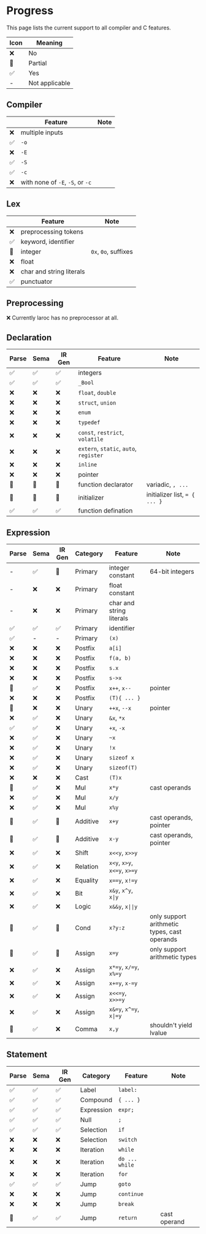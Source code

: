 Progress
========

This page lists the current support to all compiler and C features.

| Icon | Meaning        |
|------|----------------|
| ❌   | No             |
| 🔵   | Partial        |
| ✅   | Yes            |
| -    | Not applicable |

Compiler
--------

|    | Feature | Note |
|----|---------|------|
| ❌ | multiple inputs | |
| ✅ | `-o` | |
| ❌ | `-E` | |
| ✅ | `-S` | |
| ✅ | `-c` | |
| ❌ | with none of `-E`, `-S`, or `-c` | |

Lex
---

|    | Feature | Note |
|----|---------|------|
| ❌ | preprocessing tokens | |
| ✅ | keyword, identifier | |
| 🔵 | integer | `0x`, `0o`, suffixes |
| ❌ | float | |
| ❌ | char and string literals | |
| ✅ | punctuator | |

Preprocessing
-------------

❌ Currently laroc has no preprocessor at all.

Declaration
-----------

| Parse | Sema | IR Gen | Feature | Note |
|-------|------|--------|---------|------|
| ✅    | ✅   | ✅     | integers | |
| ✅    | ✅   | ✅     | `_Bool` | |
| ❌    | ❌   | ❌     | `float`, `double` | |
| ❌    | ❌   | ❌     | `struct`, `union` | |
| ❌    | ❌   | ❌     | `enum` | |
| ❌    | ❌   | ❌     | `typedef` | |
| ❌    | ❌   | ❌     | `const`, `restrict`, `volatile` | |
| ❌    | ❌   | ❌     | `extern`, `static`, `auto`, `register` | |
| ❌    | ❌   | ❌     | `inline` | |
| ❌    | ❌   | ❌     | pointer | |
| 🔵    | 🔵   | 🔵     | function declarator | variadic, `, ...` |
| 🔵    | 🔵   | 🔵     | initializer | initializer list, `= { ... }` |
| ✅    | ✅   | ✅     | function defination | |

Expression
----------

| Parse | Sema | IR Gen | Category | Feature | Note |
|-------|------|--------|----------|---------|------|
| -     | ✅   | 🔵     | Primary  | integer constant | 64-bit integers |
| -     | ❌   | ❌     | Primary  | float constant | |
| -     | ❌   | ❌     | Primary  | char and string literals | |
| ✅    | ✅   | ✅     | Primary  | identifier | |
| ✅    | -    | -      | Primary  | `(x)` | |
| ❌    | ❌   | ❌     | Postfix  | `a[i]` | |
| ❌    | ❌   | ❌     | Postfix  | `f(a, b)` | |
| ❌    | ❌   | ❌     | Postfix  | `s.x` | |
| ❌    | ❌   | ❌     | Postfix  | `s->x` | |
| 🔵    | ✅   | ❌     | Postfix  | `x++`, `x--` | pointer |
| ❌    | ❌   | ❌     | Postfix  | `(T){ ... }` | |
| 🔵    | ❌   | ❌     | Unary    | `++x`, `--x` | pointer |
| ❌    | ✅   | ❌     | Unary    | `&x`, `*x` | |
| ✅    | ✅   | ❌     | Unary    | `+x`, `-x` | |
| ❌    | ✅   | ❌     | Unary    | `~x` | |
| ❌    | ✅   | ❌     | Unary    | `!x` | |
| ❌    | ✅   | ❌     | Unary    | `sizeof x` | |
| ❌    | ✅   | ❌     | Unary    | `sizeof(T)` | |
| ❌    | ❌   | ❌     | Cast     | `(T)x` | |
| 🔵    | ✅   | ❌     | Mul      | `x*y` | cast operands |
| ❌    | ✅   | ❌     | Mul      | `x/y` | |
| ❌    | ✅   | ❌     | Mul      | `x%y` | |
| 🔵    | ✅   | 🔵     | Additive | `x+y` | cast operands, pointer |
| 🔵    | ✅   | 🔵     | Additive | `x-y` | cast operands, pointer |
| ❌    | ✅   | ❌     | Shift    | `x<<y`, `x>>y` | |
| ❌    | ✅   | ❌     | Relation | `x<y`, `x>y`, `x<=y`, `x>=y` | |
| ❌    | ✅   | ❌     | Equality | `x==y`, `x!=y` | |
| ❌    | ✅   | ❌     | Bit      | `x&y`, `x^y`, `x\|y` | |
| ❌    | ✅   | ❌     | Logic    | `x&&y`, `x\|\|y` | |
| 🔵    | ✅   | 🔵     | Cond     | `x?y:z` | only support arithmetic types, cast operands |
| 🔵    | ✅   | 🔵     | Assign   | `x=y`  | only support arithmetic types |
| ❌    | ✅   | ❌     | Assign   | `x*=y`, `x/=y`, `x%=y` | |
| ❌    | ✅   | ❌     | Assign   | `x+=y`, `x-=y` | |
| ❌    | ✅   | ❌     | Assign   | `x<<=y`, `x>>=y` | |
| ❌    | ✅   | ❌     | Assign   | `x&=y`, `x^=y`, `x\|=y` | |
| 🔵    | ✅   | ❌     | Comma    | `x,y` | shouldn't yield lvalue |

Statement
----------

| Parse | Sema | IR Gen | Category   | Feature | Note |
|-------|------|--------|------------|---------|------|
| ✅    | ✅   | ✅     | Label      | `label:` | |
| ✅    | ✅   | ✅     | Compound   | `{ ... }` | |
| ✅    | ✅   | ✅     | Expression | `expr;` | |
| ✅    | ✅   | ✅     | Null       | `;` | |
| ✅    | ✅   | ✅     | Selection  | `if` | |
| ❌    | ❌   | ❌     | Selection  | `switch` | |
| ❌    | ❌   | ❌     | Iteration  | `while` | |
| ❌    | ❌   | ❌     | Iteration  | `do ... while` | |
| ❌    | ❌   | ❌     | Iteration  | `for` | |
| ✅    | ✅   | ✅     | Jump       | `goto` | |
| ❌    | ❌   | ❌     | Jump       | `continue` | |
| ❌    | ❌   | ❌     | Jump       | `break` | |
| 🔵    | ✅   | ✅     | Jump       | `return` | cast operand |
